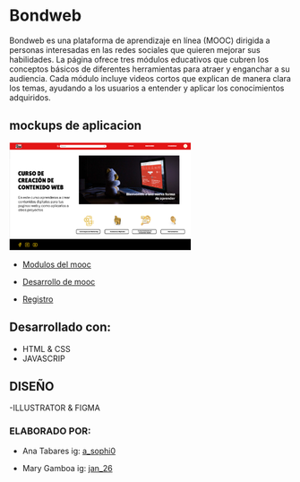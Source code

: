 # Bondweb
Bondweb es una plataforma de aprendizaje en línea (MOOC) dirigida a personas interesadas en las redes sociales que quieren mejorar sus habilidades. La página ofrece tres módulos educativos que cubren los conceptos básicos de diferentes herramientas para atraer y enganchar a su audiencia. Cada módulo incluye videos cortos que explican de manera clara los temas, ayudando a los usuarios a entender y aplicar los conocimientos adquiridos.

## mockups de aplicacion

<img src="./1-intro-react/3-tienda-de-peras/Captura de pantalla 2024-11-28 174513.png" height="192">

- <a href="./1-intro-react/3-tienda-de-peras/Captura de pantalla 2024-11-28 175138.png">Modulos del mooc</a>

- <a href="./1-intro-react/3-tienda-de-peras/Captura de pantalla 2024-11-28 175157.png">Desarrollo de mooc</a>

- <a href="./1-intro-react/3-tienda-de-peras/Captura de pantalla 2024-11-28 175226.png">Registro</a>

## Desarrollado con:

- HTML & CSS
- JAVASCRIP

## DISEÑO

-ILLUSTRATOR & FIGMA

### ELABORADO POR:


- Ana Tabares
ig: <a href="https//youtu.be/DcYLT37ImBy">a_sophi0</a>


- Mary Gamboa
ig: <a href="https//youtu.be/DcYLT37ImBy">jan_26</a>



